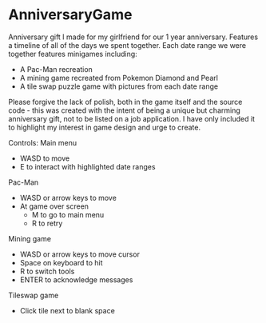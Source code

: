 # AnniversaryGame
Anniversary gift I made for my girlfriend for our 1 year anniversary. Features a timeline of all of the days we spent together. Each date range we were together features minigames including:
-  A Pac-Man recreation
-  A mining game recreated from Pokemon Diamond and Pearl
-  A tile swap puzzle game with pictures from each date range

Please forgive the lack of polish, both in the game itself and the source code - this was created with the intent of being a unique but charming anniversary gift, not to be listed on a job application. I have only included it to highlight my interest in game design and urge to create. 

Controls:
Main menu
- WASD to move
- E to interact with highlighted date ranges

Pac-Man
- WASD or arrow keys to move
- At game over screen
  - M to go to main menu
  - R to retry

Mining game
- WASD or arrow keys to move cursor
- Space on keyboard to hit
- R to switch tools
- ENTER to acknowledge messages

Tileswap game
- Click tile next to blank space
